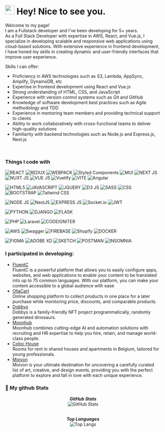 <h1><img src="https://emojis.slackmojis.com/emojis/images/1531849430/4246/blob-sunglasses.gif?1531849430" width="30"/> Hey! Nice to see you.</h1>

<p>Welcome to my page! </br> I am a Fullstack developer and I've been developing for 5+ years.<br>
As a Full Stack Developer with expertise in AWS, React, and Vue.js, I specialize in developing scalable and responsive web applications using cloud-based solutions.
With extensive experience in frontend development, I have honed my skills in creating dynamic and user-friendly interfaces that improve user experience.

Skills I can offer:

- Proficiency in AWS technologies such as S3, Lambda, AppSync, Amplify, DynamoDB, etc
- Expertise in frontend development using React and Vue.js
- Strong understanding of HTML, CSS, and JavaScript
- Experience with version control systems such as Git and GitHub
- Knowledge of software development best practices such as Agile methodology and TDD
- Experience in mentoring team members and providing technical support to clients
- Ability to work collaboratively with cross-functional teams to deliver high-quality solutions
- Familiarity with backend technologies such as Node.js and Express.js, Nest.js
<br>
</p>
<h3>Things I code with</h3>
<p>
  <img alt="REACT" src="https://img.shields.io/badge/React-20232A?style=for-the-badge&logo=react&logoColor=61DAFB" />
  <img alt="REDUX" src="https://img.shields.io/badge/Redux-593D88?style=for-the-badge&logo=redux&logoColor=white" />
  <img alt="WEBPACK" src="https://img.shields.io/badge/Webpack-8DD6F9?style=for-the-badge&logo=Webpack&logoColor=white" />
  <img alt="Styled Components" src="https://img.shields.io/badge/styled--components-DB7093?style=for-the-badge&logo=styled-components&logoColor=white" />
  <img alt="MUI" src="https://img.shields.io/badge/Material%20UI-007FFF?style=for-the-badge&logo=mui&logoColor=white" />
  <img alt="NEXT JS" src="https://img.shields.io/badge/next.js-000000?style=for-the-badge&logo=nextdotjs&logoColor=white" />
  <img alt="NUXT JS" src="https://img.shields.io/badge/nuxt.js-00C58E?style=for-the-badge&logo=nuxtdotjs&logoColor=white" />
  <img alt="VUE JS" src="https://img.shields.io/badge/Vue.js-35495E?style=for-the-badge&logo=vuedotjs&logoColor=4FC08D" />
  <img alt="Vuetify" src="https://img.shields.io/badge/Vuetify-1867C0?style=for-the-badge&logo=vuetify&logoColor=white" />
  <img alt="VITE" src="https://img.shields.io/badge/Vite-B73BFE?style=for-the-badge&logo=vite&logoColor=FFD62E" />
  <img alt="Angular" src="https://img.shields.io/badge/Angular-DD0031?style=for-the-badge&logo=angular&logoColor=white" />
</p>
<p>
  <img alt="HTML5" src="https://img.shields.io/badge/HTML5-E34F26?style=for-the-badge&logo=html5&logoColor=white" />
  <img alt="JAVASCRIPT" src="https://img.shields.io/badge/JavaScript-323330?style=for-the-badge&logo=javascript&logoColor=F7DF1E" />
  <img alt="JQUERY" src="https://img.shields.io/badge/jQuery-0769AD?style=for-the-badge&logo=jquery&logoColor=white" />
  <img alt="D3 JS" src="https://img.shields.io/badge/d3.js-F9A03C?style=for-the-badge&logo=d3.js&logoColor=white" />
  <img alt="SASS" src="https://img.shields.io/badge/Sass-CC6699?style=for-the-badge&logo=sass&logoColor=white" />
  <img alt="CSS" src="https://img.shields.io/badge/CSS3-1572B6?style=for-the-badge&logo=css3&logoColor=white" />
  <img alt="BOOTSTRAP" src="https://img.shields.io/badge/Bootstrap-563D7C?style=for-the-badge&logo=bootstrap&logoColor=white" />
  <img alt="Tailwind CSS" src="https://img.shields.io/badge/Tailwind_CSS-38B2AC?style=for-the-badge&logo=tailwind-css&logoColor=white" />
</p>
<p>
  <img alt="NODE JS" src="https://img.shields.io/badge/Node.js-339933?style=for-the-badge&logo=nodedotjs&logoColor=white" />
  <img alt="NestJS" src="https://img.shields.io/badge/nestjs-E0234E?style=for-the-badge&logo=nestjs&logoColor=white" />
  <img alt="EXPRESS JS" src="https://img.shields.io/badge/Express.js-000000?style=for-the-badge&logo=express&logoColor=white" />
  <img alt="Socket.io" src="https://img.shields.io/badge/Socket.io-010101?&style=for-the-badge&logo=Socket.io&logoColor=white" />
  <img alt="JWT" src="https://img.shields.io/badge/JWT-000000?style=for-the-badge&logo=JSON%20web%20tokens&logoColor=white" />
</p>
<p>
  <img alt="PYTHON" src="https://img.shields.io/badge/Python-FFD43B?style=for-the-badge&logo=python&logoColor=blue" />
  <img alt="DJANGO" src="https://img.shields.io/badge/Django-092E20?style=for-the-badge&logo=django&logoColor=green" />
  <img alt="FLASK" src="https://img.shields.io/badge/Flask-000000?style=for-the-badge&logo=flask&logoColor=white" />
</p>
<p>
  <img alt="PHP" src="https://img.shields.io/badge/PHP-777BB4?style=for-the-badge&logo=php&logoColor=white" />
  <img alt="Laravel" src="https://img.shields.io/badge/Laravel-FF2D20?style=for-the-badge&logo=laravel&logoColor=white" />
  <img alt="CODEIGNITER" src="https://img.shields.io/badge/Codeigniter-EF4223?style=for-the-badge&logo=codeigniter&logoColor=white" />
</p>
<p>
  <img alt="AWS" src="https://img.shields.io/badge/Amazon_AWS-FF9900?style=for-the-badge&logo=amazonaws&logoColor=white" />
  <img alt="Swagger" src="https://img.shields.io/badge/Swagger-85EA2D?style=for-the-badge&logo=Swagger&logoColor=white" />
  <img alt="FIREBASE" src="https://img.shields.io/badge/firebase-ffca28?style=for-the-badge&logo=firebase&logoColor=black" />
  <img alt="Shopify" src="https://img.shields.io/badge/shopify-8DB543?style=for-the-badge&logo=Shopify&logoColor=white" />
  <img alt="DOCKER" src="https://img.shields.io/badge/Docker-2CA5E0?style=for-the-badge&logo=docker&logoColor=white" />
</p>
<p>
  <img alt="FIGMA" src="https://img.shields.io/badge/Figma-F24E1E?style=for-the-badge&logo=figma&logoColor=white" />
  <img alt="ADOBE XD" src="https://img.shields.io/badge/Adobe%20XD-470137?style=for-the-badge&logo=Adobe%20XD&logoColor=#FF61F6" />
  <img alt="SKETCH" src="https://img.shields.io/badge/Sketch-FFB387?style=for-the-badge&logo=sketch&logoColor=black" />
  <img alt="POSTMAN" src="https://img.shields.io/badge/Postman-FF6C37?style=for-the-badge&logo=Postman&logoColor=white" />
  <img alt="INSOMNIA" src="https://img.shields.io/badge/Insomnia-5849be?style=for-the-badge&logo=Insomnia&logoColor=white" />
</p>

<!-- <p>
  <img alt="React" src="https://img.shields.io/badge/-React-45b8d8?style=flat-square&logo=react&logoColor=white" />
  <img alt="Webpack" src="https://img.shields.io/badge/-Webpack-8DD6F9?style=flat-square&logo=webpack&logoColor=white" />
  <img alt="Docker" src="https://img.shields.io/badge/-Docker-46a2f1?style=flat-square&logo=docker&logoColor=white" />
  <img alt="github actions" src="https://img.shields.io/badge/-Github_Actions-2088FF?style=flat-square&logo=github-actions&logoColor=white" />
  <img alt="Google Cloud Platform" src="https://img.shields.io/badge/-Google_Cloud_Platform-1a73e8?style=flat-square&logo=google-cloud&logoColor=white" />
  <img alt="TypeScript" src="https://img.shields.io/badge/-TypeScript-007ACC?style=flat-square&logo=typescript&logoColor=white" />
  <img alt="Insomnia" src="https://img.shields.io/badge/-Insomnia-5849BE?style=flat-square&logo=insomnia&logoColor=white" />
  <img alt="Apollo" src="https://img.shields.io/badge/-Apollo%20GraphQL-311C87?style=flat-square&logo=apollo-graphql&logoColor=white" />
  <img alt="Heroku" src="https://img.shields.io/badge/-Heroku-430098?style=flat-square&logo=heroku&logoColor=white" />
  <img alt="redux" src="https://img.shields.io/badge/-Redux-764ABC?style=flat-square&logo=redux&logoColor=white" />
  <img alt="ReactiveX" src="https://img.shields.io/badge/-RxJs-B7178C?style=flat-square&logo=reactivex&logoColor=white" />
  <img alt="GraphQL" src="https://img.shields.io/badge/-GraphQL-E10098?style=flat-square&logo=graphql&logoColor=white" />
  <img alt="Sass" src="https://img.shields.io/badge/-Sass-CC6699?style=flat-square&logo=sass&logoColor=white" />
  <img alt="Styled Components" src="https://img.shields.io/badge/-Styled_Components-db7092?style=flat-square&logo=styled-components&logoColor=white" />
  <img alt="git" src="https://img.shields.io/badge/-Git-F05032?style=flat-square&logo=git&logoColor=white" />
  <img alt="NestJs" src="https://img.shields.io/badge/-NestJs-ea2845?style=flat-square&logo=nestjs&logoColor=white" />
  <img alt="angular" src="https://img.shields.io/badge/-Angular-DD0031?style=flat-square&logo=angular&logoColor=white" />
  <img alt="npm" src="https://img.shields.io/badge/-NPM-CB3837?style=flat-square&logo=npm&logoColor=white" />
  <img alt="html5" src="https://img.shields.io/badge/-HTML5-E34F26?style=flat-square&logo=html5&logoColor=white" />
  <img alt="Brave browser" src="https://img.shields.io/badge/-Brave_Browser-FB542B?style=flat-square&logo=brave&logoColor=white" />
  <img alt="Rollup" src="https://img.shields.io/badge/-Rollup-EC4A3F?style=flat-square&logo=rollup.js&logoColor=white" />
  <img alt="d3js" src="https://img.shields.io/badge/-D3.js-F9A03C?style=flat-square&logo=d3.js&logoColor=white" />
  <img alt="Prettier" src="https://img.shields.io/badge/-Prettier-F7B93E?style=flat-square&logo=prettier&logoColor=white" />
  <img alt="MongoDB" src="https://img.shields.io/badge/-MongoDB-13aa52?style=flat-square&logo=mongodb&logoColor=white" />
  <img alt="Nodejs" src="https://img.shields.io/badge/-Nodejs-43853d?style=flat-square&logo=Node.js&logoColor=white" />
</p> -->

<h3>I participated in developing:</h3>
<ul>
  <li>
    <a href="https://fluentc.io" target="_blank">FluentC</a>
    <br/>
    <span>FluentC is a powerful platform that allows you to easily configure apps, websites, and web applications to enable your content to be translated into up to 75 common languages. With our platform, you can make your content accessible to a global audience with ease</span>
  </li>
  <li>
    <a href="https://ollacart.com" target="_blank">OllaCart</a>
    <br/>
    <span>Online shopping platform to collect products in one place for a later purchase while monitoring price, discounts, and comparable products.</span>
  </li>
  <li>
    <a href="https://dobbys.io" target="_blank">Dobbys</a>
    <br/>
    <span>Dobbys is a family-friendly NFT project programmatically, randomly generated dinosaurs.</span>
  </li>
  <li>
    <a href="https://moonhub.ai" target="_blank">Moonhub</a>
    <br/>
    <span>Moonhub combines cutting-edge AI and automation solutions with recruiting and HR expertise to help you hire, retain, and manage world-class people.</span>
  </li>
  <li>
    <a href="https://www.colochousing.com" target="_blank">Coloc House</a>
    <br/>
    <span>Rooms for rent in shared houses and apartments in Belgium, tailored for young professionals.</span>
  </li>
  <li>
    <a href="https://www.moivon.com" target="_blank">Moivon</a>
    <br/>
    <span>Moivon is your ultimate destination for uncovering a carefully curated list of art, creative, and design events, providing you with the perfect platform to explore and fall in love with each unique experience.</span>
  </li>
</ul>

<h3>👀 My github Stats</h3>

<div>
  <p align="center">
  <b><em>GitHub Stats</em></b> <br/>
  <img src="https://github-readme-streak-stats.herokuapp.com/?user=AAA0109" alt="GitHub Stats" /> <br/><br/>
  </p>
</div>
<div>
  <p align="center">
  <b><em>Top Languages</em></b> <br/>
  <img src="https://github-readme-stats.vercel.app/api/top-langs/?username=AAA0109&layout=compact" alt="Top Langs" /> <br/><br/>
  </p>
</div>
